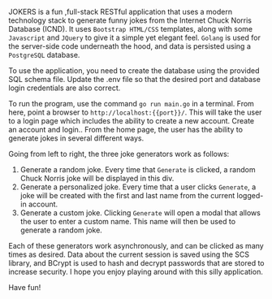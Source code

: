JOKERS is a fun ,full-stack RESTful application that uses a modern technology stack to generate funny jokes from the Internet Chuck Norris Database (ICND). It uses `Bootstrap HTML/CSS` templates, along with some `Javascript` and `JQuery` to give it a simple yet elegant feel. `Golang` is used for the server-side code underneath the hood, and data is persisted using a `PostgreSQL` database.

To use the application, you need to create the database using the provided SQL schema file. Update the .env file so that the desired port and database login credentials are also correct.

To run the program, use the command `go run main.go` in a terminal. From here, point a browser to `http://localhost:{{port}}/`. This will take the user to a login page which includes the ability to create a new account. Create an account and login.. From the home page, the user has the ability to generate jokes in several different ways.

Going from left to right, the three joke generators work as follows:

1. Generate a random joke. Every time that `Generate` is clicked, a random Chuck Norris joke will be displayed in this div.
2. Generate a personalized joke. Every time that a user clicks `Generate`, a joke will be created with the first and last name from the current logged-in account.
3. Generate a custom joke. Clicking `Generate` will open a modal that allows the user to enter a custom name. This name will then be used to generate a random joke. 

Each of these generators work asynchronously, and can be clicked as many times as desired. Data about the current session is saved using the SCS library, and BCrypt is used to hash and decrypt passwords that are stored to increase security. I hope you enjoy playing around with this silly application.

Have fun!